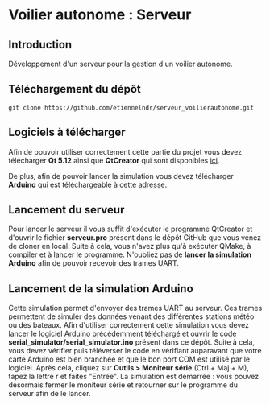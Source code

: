 Voilier autonome : Serveur
==========================

Introduction
------------

Développement d'un serveur pour la gestion d'un voilier autonome.


Téléchargement du dépôt
-----------------------

```
git clone https://github.com/etiennelndr/serveur_voilierautonome.git
```


Logiciels à télécharger
-----------------------

Afin de pouvoir utiliser correctement cette partie du projet vous devez télécharger **Qt 5.12** ainsi que **QtCreator** 
qui sont disponibles [ici](https://www.qt.io/download).

De plus, afin de pouvoir lancer la simulation vous devez télécharger **Arduino** qui est téléchargeable à cette [adresse](https://www.arduino.cc/en/main/software).


Lancement du serveur
--------------------

Pour lancer le serveur il vous suffit d'exécuter le programme QtCreator et d'ouvrir le fichier **serveur.pro** présent dans
le dépôt GitHub que vous venez de cloner en local. Suite à cela, vous n'avez plus qu'à exécuter QMake, à compiler et à lancer
le programme. N'oubliez pas de **lancer la simulation Arduino** afin de pouvoir recevoir des trames UART.


Lancement de la simulation Arduino
----------------------------------
Cette simulation permet d'envoyer des trames UART au serveur. Ces trames permettent de simuler des données venant des
différentes stations météo ou des bateaux.
Afin d'utiliser correctement cette simulation vous devez lancer le logiciel Arduino précédemment téléchargé et ouvrir le code 
**serial_simulator/serial_simulator.ino** présent dans ce dépôt. Suite à cela, vous devez vérifier puis téléverser le code
en vérifiant auparavant que votre carte Arduino est bien branchée et que le bon port COM est utilisé par le logiciel. Après cela,
cliquez sur **Outils > Moniteur série** (Ctrl + Maj + M), tapez la lettre r et faites "Entrée". La simulation est démarrée : vous 
pouvez désormais fermer le moniteur série et retourner sur le programme du serveur afin de le lancer.
